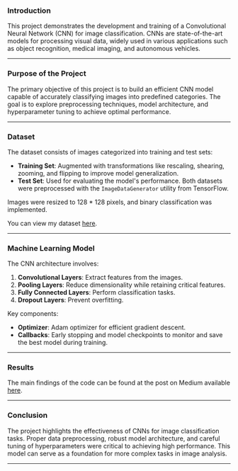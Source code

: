 ### Introduction
This project demonstrates the development and training of a Convolutional Neural Network (CNN) for image classification. CNNs are state-of-the-art models for processing visual data, widely used in various applications such as object recognition, medical imaging, and autonomous vehicles.

---

### Purpose of the Project
The primary objective of this project is to build an efficient CNN model capable of accurately classifying images into predefined categories. The goal is to explore preprocessing techniques, model architecture, and hyperparameter tuning to achieve optimal performance.

---

### Dataset
The dataset consists of images categorized into training and test sets:
- **Training Set**: Augmented with transformations like rescaling, shearing, zooming, and flipping to improve model generalization.
- **Test Set**: Used for evaluating the model's performance. Both datasets were preprocessed with the `ImageDataGenerator` utility from TensorFlow.

Images were resized to 128 * 128 pixels, and binary classification was implemented.

You can view my dataset [here](https://drive.google.com/drive/u/0/folders/1RyLI4Ti578XupZWr6F-EsYD-FeJ6p0ij).

---

### Machine Learning Model
The CNN architecture involves:
1. **Convolutional Layers**: Extract features from the images.
2. **Pooling Layers**: Reduce dimensionality while retaining critical features.
3. **Fully Connected Layers**: Perform classification tasks.
4. **Dropout Layers**: Prevent overfitting.

Key components:
- **Optimizer**: Adam optimizer for efficient gradient descent.
- **Callbacks**: Early stopping and model checkpoints to monitor and save the best model during training.

---

### Results
The main findings of the code can be found at the post on Medium available [here](https://medium.com/p/9180d629deb0).

---

### Conclusion
The project highlights the effectiveness of CNNs for image classification tasks. Proper data preprocessing, robust model architecture, and careful tuning of hyperparameters were critical to achieving high performance. This model can serve as a foundation for more complex tasks in image analysis.

---